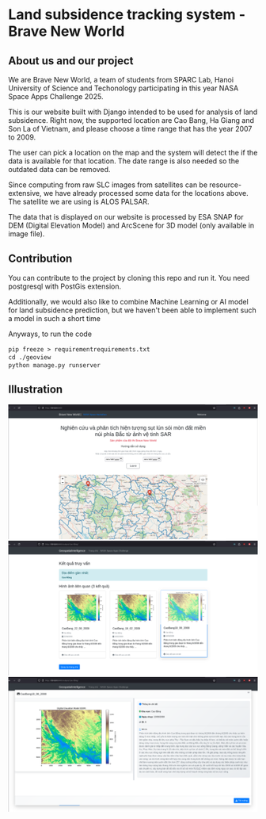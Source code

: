 # Land subsidence tracking system - Brave New World

## About us and our project

We are Brave New World, a team of students from SPARC Lab, Hanoi University of Science and 
Techonology participating in this year NASA Space Apps Challenge 2025.

This is our website built with Django intended to be used for analysis of land subsidence.
Right now, the supported location are Cao Bang, Ha Giang and Son La of Vietnam, and please choose a 
time range that has the year 2007 to 2009.

The user can pick a location on the map and the system will detect the if the data is available for
that location. The date range is also needed so the outdated data can be removed. 

Since computing from raw SLC images from satellites can be resource-extensive, we 
have already processed some data for the locations above. The satellite we are using is ALOS PALSAR.

The data that is displayed on our website is processed by ESA SNAP for DEM (Digital Elevation Model) and ArcScene for 3D model (only available in image file).

## Contribution
You can contribute to the project by cloning this repo and run it.
You need postgresql with PostGis extension.

Additionally, we would also like to combine Machine Learning or AI model for land subsidence 
prediction, but we haven't been able to implement such a model in such a short time

Anyways, to run the code

```
pip freeze > requirementrequirements.txt
cd ./geoview
python manage.py runserver
```

## Illustration

![Selecting location](./gallery/UI1.png)
![Results](./gallery/UI2.png)
![Details and download](./gallery/UI3.png)
